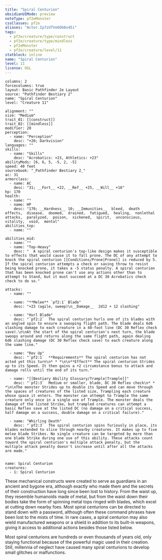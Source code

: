 ```yaml
---
title: "Spiral Centurion"
obsidianUIMode: preview
noteType: pf2eMonster
cssClasses: pf2e
aliases: "Actor.Ip7zUTVe6Ob0u45i" 
tags:
  - pf2e/creature/type/construct
  - pf2e/creature/type/mindless
  - pf2eMonster
  - pf2e/creature/level/11
statblock: inline
name: "Spiral Centurion"
level: 11
license: OGL
---
```


```statblock
columns: 2
forcecolumns: true
layout: Basic Pathfinder 2e Layout
source: "Pathfinder Bestiary 2"
name: "Spiral Centurion"
level: "Creature 11"

alignment: ""
size: "Medium"
trait_01: [[construct]]
trait_02: [[mindless]]
modifier: 20
perception:
  - name: "Perception"
    desc: "+20; Darkvision"
languages: ""
skills:
  - name: "Skills"
    desc: "Acrobatics: +23, Athletics: +23"
abilityMods: [6, 6, 5, -5, 2, -5]
speed: 40 feet
sourcebook: "_Pathfinder Bestiary 2_"
ac: 31
armorclass:
  - name: AC
    desc: "31; __Fort__ +22, __Ref__ +25, __Will__ +16"
hp: 170
health:
  - name: ""
  - name: HP
    desc: "170; __Hardness__ 10; __Immunities__  bleed,  death effects,  disease,  doomed,  drained,  fatigued,  healing,  nonlethal attacks,  paralyzed,  poison,  sickened,  spirit,  unconscious,  vitality,  void,  mental"
abilities_top:
  - name: ""

abilities_mid:
  - name: ""
  - name: "Top-Heavy"
    desc: "  A spiral centurion's top-like design makes it susceptible to effects that would cause it to fall prone. The DC of any attempt to knock the spiral centurion [[Conditions/Prone|Prone]] is reduced by 5. If the spiral centurion attempts a check or saving throw to resist being knocked prone, it takes a -5 status penalty. A spiral centurion that has been knocked prone can't use any actions other than to attempt to Stand, but it must succeed at a DC 30 Acrobatics check check to do so."

attacks:
  - name: ""

  - name: "**Melee** `pf2:1` Blade"
    desc: "+23 (agile, sweep)\n__Damage__  2d12 + 12 slashing"

  - name: "Hurl Blade"
    desc: "`pf2:2`  The spiral centurion hurls one of its blades with an angled spin to ensure a swooping flight path. The blade deals 6d6 slashing damage to each creature in a 40-foot line (DC 30 Reflex check save).\n\nAt the start of the spiral centurion's next turn, the blade swoops around and returns along the same flight path, again dealing 6d6 slashing damage (DC 30 Reflex check save) to each creature along the same line."

  - name: "Rev Up"
    desc: "`pf2:1`  **Requirements** The spiral centurion has not acted yet this turn\n* * *\n\n**Effect** The spiral centurion Strides up to its Speed. It then gains a +2 circumstance bonus to attack and damage rolls until the end of its turn."

  - name: "[[Bestiary Ability Glossary/Trample|Trample]]"
    desc: "`pf2:3`  Medium or smaller, blade, DC 30 Reflex check\n* * *\n\nThe monster Strides up to double its Speed and can move through the spaces of creatures of the listed size, Trampling each creature whose space it enters. The monster can attempt to Trample the same creature only once in a single use of Trample. The monster deals the damage of the listed Strike, but trampled creatures can attempt a basic Reflex save at the listed DC (no damage on a critical success, half damage on a success, double damage on a critical failure)."

  - name: "Whirling Death"
    desc: "`pf2:3`  The spiral centurion spins furiously in place, its blades extended to slice through nearby creatures. It makes up to five melee blade Strikes. No single creature can be targeted by more than one blade Strike during one use of this ability. These attacks count toward the spiral centurion's multiple attack penalty, but the multiple attack penalty doesn't increase until after all the attacks are made."
 
```

```encounter-table
name: Spiral Centurion
creatures:
  - 1: Spiral Centurion
```



These mechanical constructs were created to serve as guardians in an ancient and bygone era, although exactly who made them and the secrets of their construction have long since been lost to history. From the waist up, they resemble humanoids made of metal, but from the waist down their bodies take the form of spinning metal tops ringed with blades, which excel at cutting down nearby foes. Most spiral centurions can be directed to stand down with a password, although often these command phrases have been lost to the mists of time. In rare cases, a spiral centurion may also wield manufactured weapons or a shield in addition to its built-in weapons, giving it access to additional actions besides those listed below.

Most spiral centurions are hundreds or even thousands of years old, only staying functional because of the powerful magic used in their creation. Still, millennia of neglect have caused many spiral centurions to develop small glitches or malfunctions.
